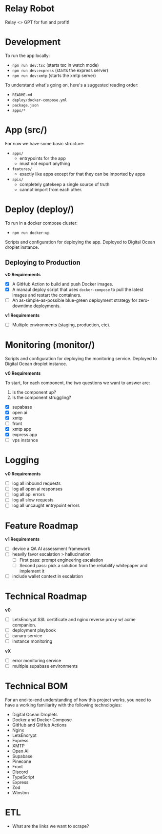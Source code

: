 # Relay Robot

Relay <> GPT for fun and profit!

# Development

To run the app locally:

- `npm run dev:tsc` (starts tsc in watch mode)
- `npm run dev:express` (starts the express server)
- `npm run dev:xmtp` (starts the xmtp server)

To understand what's going on, here's a suggested reading order:

- `README.md`
- `deploy/docker-compose.yml`
- `package.json`
- `apps/*`

# App (src/)

For now we have some basic structure:

- `apps/`
  - entrypoints for the app
  - must not export anything
- `features/`
  - exactly like apps except for that they can be imported by apps
- `apis/`
  - completely gatekeep a single source of truth
  - cannot import from each other.

# Deploy (deploy/)

To run in a docker compose cluster:

- `npm run docker:up`

Scripts and configuration for deploying the app. Deployed to Digital Ocean
droplet instance.

## Deploying to Production

**v0 Requirements**

- [x] A GitHub Action to build and push Docker images.
- [x] A manaul deploy script that uses `docker-compose` to pull the latest
      images and restart the containers.
- [ ] An as-simple-as-possible blue-green deployment strategy for zero-downtime
      deployments.

**v1 Requirements**

- [ ] Multiple environments (staging, production, etc).

# Monitoring (monitor/)

Scripts and configuration for deploying the monitoring service. Deployed to
Digital Ocean droplet instance.

**v0 Requirements**

To start, for each component, the two questions we want to answer are:

1. Is the component up?
2. Is the component struggling?

- [x] supabase
- [x] open ai
- [x] xmtp
- [ ] front
- [x] xmtp app
- [x] express app
- [ ] vps instance

# Logging

**v0 Requirements**

- [ ] log all inbound requests
- [ ] log all open ai responses
- [ ] log all api errors
- [ ] log all slow requests
- [ ] log all uncaught entrypoint errors

# Feature Roadmap

**v1 Requirements**

- [ ] device a QA AI assessment framework
- [ ] heavily favor escalation > hallucination
  - [ ] First pass: prompt engineering escalation
  - [ ] Second pass: pick a solution from the reliability whitepaper and implement it
- [ ] include wallet context in escalation

# Technical Roadmap

**v0**

- [ ] LetsEncrypt SSL certificate and nginx reverse proxy w/ acme companion.
- [ ] deployment playbook
- [ ] canary service
- [ ] instance monitoring

**vX**

- [ ] error monitoring service
- [ ] multiple supabase environments

# Technical BOM

For an end-to-end understanding of how this project works, you need to have a
working familiarity with the following technologies:

- Digital Ocean Droplets
- Docker and Docker Compose
- GitHub and GitHub Actions
- Nginx
- LetsEncrypt
- Express
- XMTP
- Open AI
- Supabase
- Pinecone
- Front
- Discord
- TypeScript
- Express
- Zod
- Winston

# ETL

- What are the links we want to scrape?
